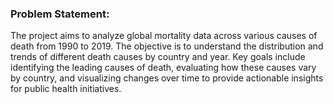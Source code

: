### **Problem Statement:**
The project aims to analyze global mortality data across various causes of death from 1990 to 2019. The objective is to understand the distribution and trends of different death causes by country and year. Key goals include identifying the leading causes of death, evaluating how these causes vary by country, and visualizing changes over time to provide actionable insights for public health initiatives.
